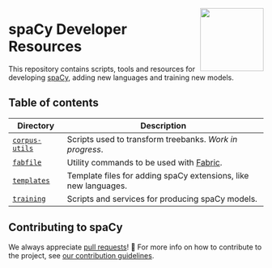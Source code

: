 <a href="https://explosion.ai"><img src="https://explosion.ai/assets/img/logo.svg" width="125" height="125" align="right" /></a>

# spaCy Developer Resources

This repository contains scripts, tools and resources for developing [spaCy](https://github.com/explosion/spaCy), adding new languages and training new models.

## Table of contents

| Directory | Description |
| --- | --- |
| [`corpus-utils`](corpus-utils) | Scripts used to transform treebanks. *Work in progress*. |
| [`fabfile`](fabfile) | Utility commands to be used with [Fabric](http://www.fabfile.org). |
| [`templates`](templates) | Template files for adding spaCy extensions, like new languages. |
| [`training`](training) | Scripts and services for producing spaCy models. |

## Contributing to spaCy

We always appreciate [pull requests](https://github.com/explosion/spacy/pulls)! 🙌 For more info on how to contribute to the project, see [our contribution guidelines](https://github.com/explosion/spaCy/blob/master/CONTRIBUTING.md).
